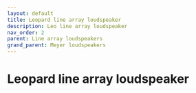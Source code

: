 ```yaml
---
layout: default
title: Leopard line array loudspeaker
description: Leo line array loudspeaker
nav_order: 2
parent: Line array loudspeakers
grand_parent: Meyer loudspeakers
---
```


# Leopard line array loudspeaker